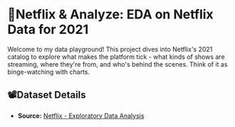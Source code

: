 # 🍿Netflix & Analyze: EDA on Netflix Data for 2021 

Welcome to my data playground! This project dives into Netflix's 2021 catalog to explore what makes the platform tick - what kinds of shows are streaming, where they're from, and who's behind the scenes. Think of it as binge-watching with charts. 

## 📽Dataset Details
- **Source:** [Netflix - Exploratory Data Analysis](https://www.kaggle.com/datasets/swatikhedekar/exploratory-data-analysis-on-netflix-data/data)
